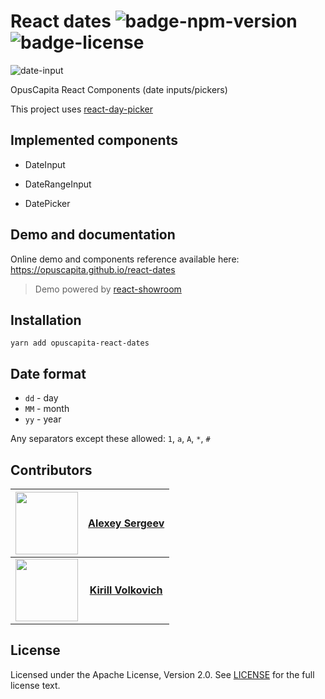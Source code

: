 # React dates ![badge-npm-version](https://img.shields.io/npm/v/@opuscapita/react-dates.svg) ![badge-license](https://img.shields.io/github/license/OpusCapita/react-dates.svg)

![date-input](https://raw.githubusercontent.com/OpusCapita/react-dates/master/docs/DateInput.gif)

OpusCapita React Components (date inputs/pickers)

This project uses [react-day-picker](https://github.com/gpbl/react-day-picker)

## Implemented components

* DateInput

* DateRangeInput

* DatePicker

## Demo and documentation

Online demo and components reference available here: https://opuscapita.github.io/react-dates

> Demo powered by [react-showroom](https://github.com/OpusCapitaBES/js-react-showroom-client)

## Installation

`yarn add opuscapita-react-dates`

## Date format

* `dd` - day
* `MM` - month
* `yy` - year

Any separators except these allowed: `1`, `a`, `A`, `*`, `#`

## Contributors

| [<img src="https://avatars.githubusercontent.com/u/24603787?v=3" width="100px;"/>](https://github.com/asergeev-sc) | [**Alexey Sergeev**](https://github.com/asergeev-sc)     |
| :---: | :---: |
| [<img src="https://avatars.githubusercontent.com/u/24652543?v=3" width="100px;"/>](https://github.com/kvolkovich-sc) | [**Kirill Volkovich**](https://github.com/kvolkovich-sc) |

## License

Licensed under the Apache License, Version 2.0. See [LICENSE](./LICENSE) for the full license text.
